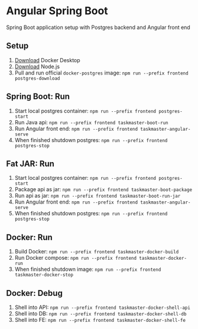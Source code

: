 # Angular Spring Boot

Spring Boot application setup with Postgres backend and Angular front end

## Setup

1. [Download](https://www.docker.com/products/docker-desktop/) Docker Desktop
2. [Download](https://nodejs.org/en/download) Node.js
3. Pull and run official `docker-postgres` image: `npm run --prefix frontend postgres-download`

## Spring Boot: Run

1. Start local postgres container: `npm run --prefix frontend postgres-start`
2. Run Java api: `npm run --prefix frontend taskmaster-boot-run`
3. Run Angular front end: `npm run --prefix frontend taskmaster-angular-serve`
4. When finished shutdown postgres: `npm run --prefix frontend postgres-stop`

## Fat JAR: Run

1. Start local postgres container: `npm run --prefix frontend postgres-start`
2. Package api as jar: `npm run --prefix frontend taskmaster-boot-package`
3. Run api as jar: `npm run --prefix frontend taskmaster-boot-run-jar`
4. Run Angular front end: `npm run --prefix frontend taskmaster-angular-serve`
5. When finished shutdown postgres: `npm run --prefix frontend postgres-stop`

## Docker: Run

1. Build Docker: `npm run --prefix frontend taskmaster-docker-build`
2. Run Docker compose: `npm run --prefix frontend taskmaster-docker-run`
3. When finished shutdown image: `npm run --prefix frontend taskmaster-docker-stop`

## Docker: Debug

1. Shell into API: `npm run --prefix frontend taskmaster-docker-shell-api`
2. Shell into DB: `npm run --prefix frontend taskmaster-docker-shell-db`
3. Shell into FE: `npm run --prefix frontend taskmaster-docker-shell-fe`
